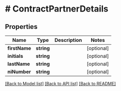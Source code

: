 # # ContractPartnerDetails

## Properties

Name | Type | Description | Notes
------------ | ------------- | ------------- | -------------
**firstName** | **string** |  | [optional]
**initials** | **string** |  | [optional]
**lastName** | **string** |  | [optional]
**niNumber** | **string** |  | [optional]

[[Back to Model list]](../../README.md#models) [[Back to API list]](../../README.md#endpoints) [[Back to README]](../../README.md)
